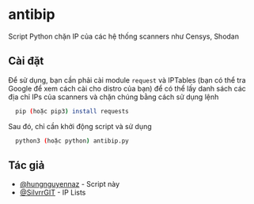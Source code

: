 # antibip

Script Python chặn IP của các hệ thống scanners như Censys, Shodan


## Cài đặt

Để sử dụng, bạn cần phải cài module ``request`` và IPTables (bạn có thể tra Google để xem cách cài cho distro của bạn) để có thể lấy danh sách các địa chỉ IPs của scanners và chặn chúng bằng cách sử dụng lệnh

```bash
  pip (hoặc pip3) install requests
```
Sau đó, chỉ cần khởi động script và sử dụng
```bash
  python3 (hoặc python) antibip.py
```
## Tác giả
- [@hungnguyennaz](https://github.com/hungnguyennaz) - Script này
- [@SilvrrGIT](https://github.com/SilvrrGIT) - IP Lists